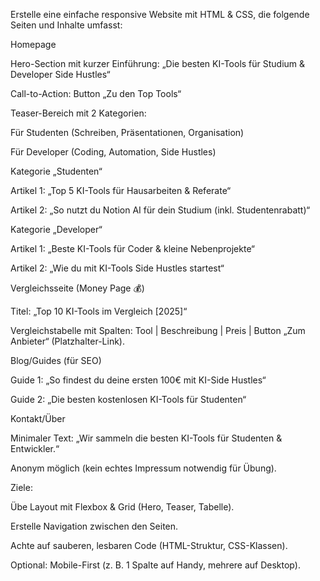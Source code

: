 Erstelle eine einfache responsive Website mit HTML & CSS, die folgende Seiten und Inhalte umfasst:

Homepage

Hero-Section mit kurzer Einführung: „Die besten KI-Tools für Studium & Developer Side Hustles“

Call-to-Action: Button „Zu den Top Tools“

Teaser-Bereich mit 2 Kategorien:

Für Studenten (Schreiben, Präsentationen, Organisation)

Für Developer (Coding, Automation, Side Hustles)

Kategorie „Studenten“

Artikel 1: „Top 5 KI-Tools für Hausarbeiten & Referate“

Artikel 2: „So nutzt du Notion AI für dein Studium (inkl. Studentenrabatt)“

Kategorie „Developer“

Artikel 1: „Beste KI-Tools für Coder & kleine Nebenprojekte“

Artikel 2: „Wie du mit KI-Tools Side Hustles startest“

Vergleichsseite (Money Page 💰)

Titel: „Top 10 KI-Tools im Vergleich [2025]“

Vergleichstabelle mit Spalten: Tool | Beschreibung | Preis | Button „Zum Anbieter“ (Platzhalter-Link).

Blog/Guides (für SEO)

Guide 1: „So findest du deine ersten 100€ mit KI-Side Hustles“

Guide 2: „Die besten kostenlosen KI-Tools für Studenten“

Kontakt/Über

Minimaler Text: „Wir sammeln die besten KI-Tools für Studenten & Entwickler.“

Anonym möglich (kein echtes Impressum notwendig für Übung).

Ziele:

Übe Layout mit Flexbox & Grid (Hero, Teaser, Tabelle).

Erstelle Navigation zwischen den Seiten.

Achte auf sauberen, lesbaren Code (HTML-Struktur, CSS-Klassen).

Optional: Mobile-First (z. B. 1 Spalte auf Handy, mehrere auf Desktop).